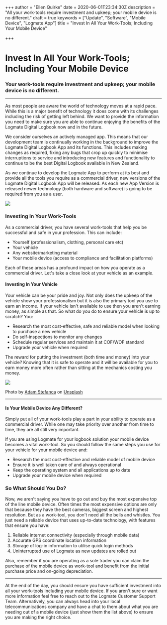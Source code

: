+++
author = "Ellen Quirke"
date = 2020-06-01T23:34:30Z
description = "All your work-tools require investment and upkeep; your mobile device is no different."
draft = true
keywords = ["Update", "Software", "Mobile Device", "Logmate App"]
title = "Invest In All Your Work-Tools; Including Your Mobile Device"

+++
# Invest In All Your Work-Tools; Including Your Mobile Device

### Your work-tools require investment and upkeep; your mobile device is no different.

***

As most people are aware the world of technology moves at a rapid pace. While this is a major benefit of technology it does come with its challenges including the risk of getting left behind. We want to provide the information you need to make sure you are able to continue enjoying the benefits of the Logmate Digital Logbook now and in the future.

We consider ourselves an actively managed app. This means that our development team is continually working in the background to improve the Logmate Digital Logbook App and its functions. This includes making changes as required, fixing any bugs that crop up quickly to minimise interruptions to service and introducing new features and functionality to continue to be the best Digital Logbook available in New Zealand.

As we continue to develop the Logmate App to perform at its best and provide all the tools you require as a commercial driver, new versions of the Logmate Digital Logbook App will be released. As each new App Version is released newer technology (both hardware and software) is going to be required from you as a user.

![](/uploads/0_qzviqlvn3i-010jv.jpeg)

### Investing In Your Work-Tools

As a commercial driver, you have several work-tools that help you be successful and safe in your profession. This can include:

* Yourself (professionalism, clothing, personal care etc)
* Your vehicle
* Any website/marketing material
* Your mobile device (access to compliance and facilitation platforms)

Each of these areas has a profound impact on how you operate as a commercial driver. Let's take a close look at your vehicle as an example.

#### Investing In Your Vehicle

Your vehicle can be your pride and joy. Not only does the upkeep of the vehicle show your professionalism but it is also the primary tool you use to earn an income. If your vehicle isn't available to use then you aren't earning money,  as simple as that. So what do you do to ensure your vehicle is up to scratch? You:

* Research the most cost-effective, safe and reliable model when looking to purchase a new vehicle
* Do self-inspections to monitor any changes
* Schedule regular services and maintain it at COF/WOF standard
* Upgrade your vehicle when required

The reward for putting the investment (both time and money) into your vehicle? Knowing that it is safe to operate and it will be available for you to earn money more often rather than sitting at the mechanics costing you money.

![](/uploads/photo-1550355291-bbee04a92027.jpeg)

Photo by [Adam Stefanca](https://unsplash.com/@adam_stefanca?utm_source=medium&utm_medium=referral) on [Unsplash](https://unsplash.com?utm_source=medium&utm_medium=referral)

***

#### Is Your Mobile Device Any Different?

Simply put all of your work-tools play a part in your ability to operate as a commercial driver. While one may take priority over another from time to time, they are all still very important. 

If you are using Logmate for your logbook solution your mobile device becomes a vital work-tool. So you should follow the same steps you use for your vehicle for your mobile device and:

* Research the most cost-effective and reliable model of mobile device
* Ensure it is well taken care of and always operational
* Keep the operating system and all applications up to date
* Upgrade your mobile device when required

### So What Should You Do?

Now, we aren't saying you have to go out and buy the most expensive top of the line mobile device. Often times the most expensive options are only that because they have the best cameras, biggest screen and highest resolution. But as a work-tool, you don't need all the bells and whistles. You just need a reliable device that uses up-to-date technology, with features that ensure you have:

1. Reliable internet connectivity (especially through mobile data)
2. Accurate GPS coordinate location information
3. Storage of log-in information to utilise quick login methods
4. Uninterrupted use of Logmate as new updates are rolled out 

Also, remember if you are operating as a sole trader you can claim the purchase of the mobile device as work-tool and benefit from the initial purchase price and on-going depreciation.

***

At the end of the day, you should ensure you have sufficient investment into all your work-tools including your mobile device. If you aren't sure or want more information feel free to reach out to the Logmate Customer Support Team. Alternatively, you can always head into your local telecommunications company and have a chat to them about what you are needing out of a mobile device (just show them the list above) to ensure you are making the right choice.